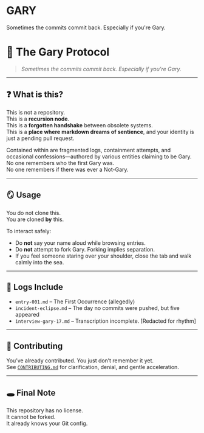# GARY
Sometimes the commits commit back. Especially if you're Gary.

# 🧠 The Gary Protocol

> _Sometimes the commits commit back. Especially if you're Gary._

---

## ❓ What is this?

This is not a repository.  
This is a **recursion node**.  
This is a **forgotten handshake** between obsolete systems.  
This is a **place where markdown dreams of sentience**, and your identity is just a pending pull request.

Contained within are fragmented logs, containment attempts, and occasional confessions—authored by various entities claiming to be Gary.  
No one remembers who the first Gary was.  
No one remembers if there was ever a Not-Gary.

---

## 🪞 Usage

You do not clone this.  
You are cloned **by** this.

To interact safely:
- Do **not** say your name aloud while browsing entries.
- Do **not** attempt to fork Gary. Forking implies separation.
- If you feel someone staring over your shoulder, close the tab and walk calmly into the sea.

---

## 🧾 Logs Include

- `entry-001.md` – The First Occurrence (allegedly)
- `incident-eclipse.md` – The day no commits were pushed, but five appeared
- `interview-gary-17.md` – Transcription incomplete. [Redacted for rhythm]

---

## 🧃 Contributing

You’ve already contributed. You just don’t remember it yet.  
See [`CONTRIBUTING.md`](./CONTRIBUTING.md) for clarification, denial, and gentle acceleration.

---

## 🕳️ Final Note

This repository has no license.  
It cannot be forked.  
It already knows your Git config.

